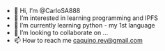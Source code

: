- 👋 Hi, I’m @CarloSA888
- 👀 I’m interested in learning programming and IPFS
- 🌱 I’m currently learning python - my 1st language
- 💞️ I’m looking to collaborate on ...
- 📫 How to reach me caquino.rev@gmail.com

<!---
CarloSA888/CarloSA888 is a ✨ special ✨ repository because its `README.md` (this file) appears on your GitHub profile.
You can click the Preview link to take a look at your changes.
--->
